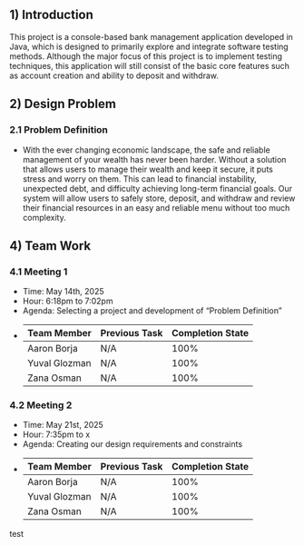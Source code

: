 ## 1) Introduction

This project is a console-based bank management application developed in Java, which is designed to primarily explore and integrate software testing methods. Although the major focus of this project is to implement testing techniques, this application will still consist of the basic core features such as account creation and ability to deposit and withdraw.

## 2) Design Problem

### 2.1 Problem Definition

* With the ever changing economic landscape, the safe and reliable management of your wealth has never been harder. Without a solution that allows users to manage their wealth and keep it secure, it puts stress and worry on them. This can lead to financial instability, unexpected debt, and difficulty achieving long-term financial goals. Our system will allow users to safely store, deposit, and withdraw and review their financial resources in an easy and reliable menu without too much complexity. 

## 4) Team Work

### 4.1 Meeting 1

* Time: May 14th, 2025 
* Hour: 6:18pm to 7:02pm
* Agenda: Selecting a project and development of “Problem Definition”
*   | Team Member | Previous Task | Completion State |
    |----------|----------|----------|
    | Aaron Borja | N/A | 100% |
    | Yuval Glozman | N/A | 100% | 
    | Zana Osman | N/A | 100% | 

### 4.2 Meeting 2

* Time: May 21st, 2025 
* Hour: 7:35pm to x
* Agenda: Creating our design requirements and constraints
*   | Team Member | Previous Task | Completion State |
    |----------|----------|----------|
    | Aaron Borja | N/A | 100% |
    | Yuval Glozman | N/A | 100% | 
    | Zana Osman | N/A | 100% | 


test
